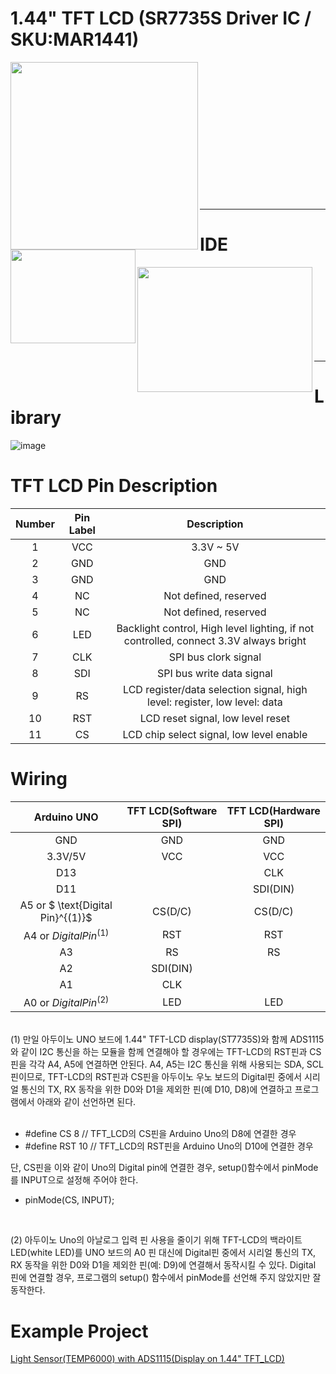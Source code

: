 # 1.44" TFT LCD (SR7735S Driver IC / SKU:MAR1441)<br>
<a href="http://www.lcdwiki.com/1.44inch_Arduino_SPI_Module_ST7735S_SKU:MAR1441" target="_blank">
  <img src="https://user-images.githubusercontent.com/24539773/204490332-9cf94e98-bf61-46d1-9cb9-082cf2dba9d3.png" width="300" height="300" align="left">
</a>
<a href="http://www.lcdwiki.com/1.44inch_Arduino_SPI_Module_ST7735S_SKU:MAR1441" target="_blank">
  <img src="https://user-images.githubusercontent.com/24539773/204490643-7c29de37-8f31-4f9e-a9c5-e84aa88c70be.png" width="200" height="150" align="left">
</a>
<br><br><br><br><br><br><br><br><br><br><br><br><br>
<hr>

# IDE<br>
<a href="https://platformio.org/" target="_blank">
  <img src="https://user-images.githubusercontent.com/24539773/204492337-c76cb87f-93e6-4132-af63-6062e60ef4e8.png" width="280" height="200" align="left">
</a>
<br><br><br><br><br><br><br><br>
<hr>

# Library<br>
![image](https://user-images.githubusercontent.com/24539773/204491960-996f7807-f053-4ae6-8fc6-7845f323df58.png)
<br>


# TFT LCD Pin Description<br>
| Number | Pin Label | Description |
| :-: | :-: | :-: |
|1|VCC|3.3V ~ 5V
|2|GND|GND
|3|GND|GND
|4|NC|Not defined, reserved
|5|NC|Not defined, reserved
|6|LED|Backlight control, High level lighting, if not controlled, connect 3.3V always bright
|7|CLK|SPI bus clork signal
|8|SDI|SPI bus write data signal
|9|RS| LCD register/data selection signal, high level: register, low level: data
|10|RST|LCD reset signal, low level reset
|11|CS| LCD chip select signal, low level enable

# Wiring<br>
| Arduino UNO | TFT LCD(Software SPI) | TFT LCD(Hardware SPI) |
| :-: | :-: | :-: |
| GND | GND | GND
| 3.3V/5V | VCC | VCC
|D13||CLK
|D11||SDI(DIN)
|A5 or $ \text{Digital Pin}^{(1)}$|CS(D/C)|CS(D/C)
|A4 or ${Digital Pin}^{(1)}$|RST|RST
|A3|RS|RS
|A2|SDI(DIN)|
|A1|CLK|
|A0 or ${Digital Pin}^{(2)}$|LED|LED 

<br>
(1) 만일 아두이노 UNO 보드에 1.44" TFT-LCD display(ST7735S)와 함께 ADS1115와 같이 I2C 통신을 하는 모듈을 함께 연결해야 할 경우에는 TFT-LCD의 RST핀과 CS핀을 각각 A4, A5에 연결하면 안된다. A4, A5는 I2C 통신을 위해 사용되는 SDA, SCL핀이므로, TFT-LCD의 RST핀과 CS핀을 아두이노 우노 보드의 Digital핀 중에서 시리얼 통신의 TX, RX 동작을 위한 D0와 D1을 제외한 핀(예 D10, D8)에 연결하고 프로그램에서 아래와 같이 선언하면 된다.<br><br>

- #define CS 8   // TFT_LCD의 CS핀을 Arduino Uno의 D8에 연결한 경우 
- #define RST 10 // TFT_LCD의 RST핀을 Arduino Uno의 D10에 연결한 경우

단, CS핀을 이와 같이 Uno의 Digital pin에 연결한 경우, setup()함수에서 pinMode를 INPUT으로 설정해 주어야 한다. 

- pinMode(CS, INPUT);

<br>

(2) 아두이노 Uno의 아날로그 입력 핀 사용을 줄이기 위해 TFT-LCD의 백라이트 LED(white LED)를 UNO 보드의 A0 핀 대신에 Digital핀 중에서 시리얼 통신의 TX, RX 동작을 위한 D0와 D1을 제외한 핀(예: D9)에 연결해서 동작시킬 수 있다. Digital 핀에 연결할 경우, 프로그램의 setup() 함수에서 pinMode를 선언해 주지 않았지만 잘 동작한다.<br>


# Example Project

[Light Sensor(TEMP6000) with ADS1115(Display on 1.44" TFT_LCD)](https://github.com/iispace/Arduino_Learning_Tutorials/blob/main/ADS1115/example2/main.cpp)
